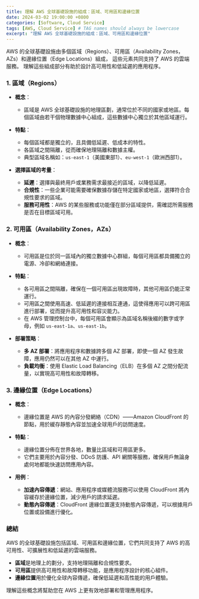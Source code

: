 ```yaml
---
title: 理解 AWS 全球基礎設施的組成：區域、可用區和邊緣位置
date: 2024-03-02 19:00:00 +0800
categories: [Software, Cloud Service]
tags: [AWS, Cloud Service] # TAG names should always be lowercase
excerpt: "理解 AWS 全球基礎設施的組成：區域、可用區和邊緣位置"
---
```


AWS 的全球基礎設施由多個區域（Regions）、可用區（Availability Zones，AZs）和邊緣位置（Edge Locations）組成，
這些元素共同支持了 AWS 的雲端服務。
理解這些組成部分有助於設計高可用性和低延遲的應用程序。

### 1. **區域（Regions）**

- **概念**：
  - 區域是 AWS 全球基礎設施的地理區劃，通常位於不同的國家或地區。每個區域由若干個物理數據中心組成，這些數據中心獨立於其他區域運行。

- **特點**：
  - 每個區域都是獨立的，且具備低延遲、低成本的特性。
  - 各區域之間隔離，從而確保地理隔離和數據主權。
  - 典型區域名稱如：`us-east-1`（美國東部1）、`eu-west-1`（歐洲西部1）。

- **選擇區域的考量**：
  - **延遲**：選擇與最終用戶或業務需求最接近的區域，以降低延遲。
  - **合規性**：一些企業可能需要確保數據存儲在特定國家或地區，選擇符合合規性要求的區域。
  - **服務可用性**：AWS 的某些服務或功能僅在部分區域提供，需確認所需服務是否在目標區域可用。

### 2. **可用區（Availability Zones，AZs）**

- **概念**：
  - 可用區是位於同一區域內的獨立數據中心群組，每個可用區都具備獨立的電源、冷卻和網絡連接。

- **特點**：
  - 各可用區之間隔離，確保在一個可用區出現故障時，其他可用區仍能正常運行。
  - 可用區之間使用高速、低延遲的連接相互連通，這使得應用可以跨可用區進行部署，從而提升高可用性和容災能力。
  - 在 AWS 管理控制台中，每個可用區會顯示為區域名稱後綴的數字或字母，例如 `us-east-1a`、`us-east-1b`。

- **部署策略**：
  - **多 AZ 部署**：將應用程序和數據跨多個 AZ 部署，即使一個 AZ 發生故障，應用仍然可以在其他 AZ 中運行。
  - **負載均衡**：使用 Elastic Load Balancing（ELB）在多個 AZ 之間分配流量，以實現高可用性和故障轉移。

### 3. **邊緣位置（Edge Locations）**

- **概念**：
  - 邊緣位置是 AWS 的內容分發網絡（CDN）——Amazon CloudFront 的節點，用於緩存靜態內容並加速全球用戶的訪問速度。

- **特點**：
  - 邊緣位置分佈在世界各地，數量比區域和可用區更多。
  - 它們主要用於內容分發、DDoS 防護、API 網關等服務，確保用戶無論身處何地都能快速訪問應用內容。

- **用例**：
  - **加速內容傳遞**：網站、應用程序或媒體流服務可以使用 CloudFront 將內容緩存於邊緣位置，減少用戶的請求延遲。
  - **動態內容傳遞**：CloudFront 邊緣位置還支持動態內容傳遞，可以根據用戶位置或設備進行優化。

### 總結

AWS 的全球基礎設施包括區域、可用區和邊緣位置，它們共同支持了 AWS 的高可用性、可擴展性和低延遲的雲端服務。

- **區域**是地理上的劃分，支持地理隔離和合規性要求。
- **可用區**提供高可用性和故障轉移功能，是應用程序設計的核心組件。
- **邊緣位置**用於優化全球內容傳遞，確保低延遲和高性能的用戶體驗。

理解這些概念將幫助您在 AWS 上更有效地部署和管理應用程序。
